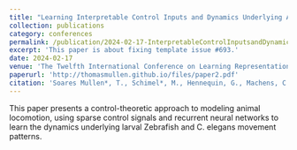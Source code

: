 ```yaml
---
title: "Learning Interpretable Control Inputs and Dynamics Underlying Animal Locomotion"
collection: publications
category: conferences
permalink: /publication/2024-02-17-InterpretableControlInputsandDynamicsUnderlyingAnimalLocomotion-number-4
excerpt: 'This paper is about fixing template issue #693.'
date: 2024-02-17
venue: 'The Twelfth International Conference on Learning Representations'
paperurl: 'http://thomasmullen.github.io/files/paper2.pdf'
citation: 'Soares Mullen*, T., Schimel*, M., Hennequin, G., Machens, C., Orger, M., Jouary, A.. (2024). &quot;Learning Interpretable Control Inputs and Dynamics Underlying Animal Locomotion.&quot; <i>The Twelfth International Conference on Learning Representations</i>.'
---
```


This paper presents a control-theoretic approach to modeling animal locomotion, using sparse control signals and recurrent neural networks to learn the dynamics underlying larval Zebrafish and C. elegans movement patterns.